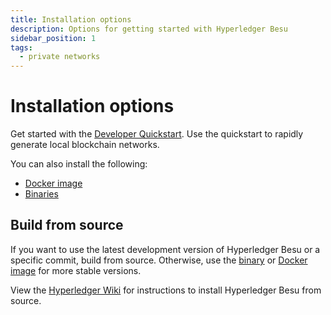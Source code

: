 ```yaml
---
title: Installation options
description: Options for getting started with Hyperledger Besu
sidebar_position: 1
tags:
  - private networks
---
```


# Installation options

Get started with the [Developer Quickstart](../../../private-networks/tutorials/quickstart.md). Use the quickstart to rapidly generate local blockchain networks.

You can also install the following:

- [Docker image](run-docker-image.md)
- [Binaries](binary-distribution.md)

## Build from source

If you want to use the latest development version of Hyperledger Besu or a specific commit, build from source. Otherwise, use the [binary] or [Docker image] for more stable versions.

View the [Hyperledger Wiki] for instructions to install Hyperledger Besu from source.

<!-- link -->

[Hyperledger Wiki]: https://wiki.hyperledger.org/display/BESU/Building+from+source
[binary]: binary-distribution.md
[Docker image]: run-docker-image.md
